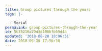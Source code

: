 ```yaml
---
title: Group pictures through the years
tags: |-

  - Social
permalink: group-pictures-through-the-year
id: 5b35216a79430100bfb69d4b
updated: '2018-06-28 18:06:31'
date: 2018-06-28 17:56:58
---
```

